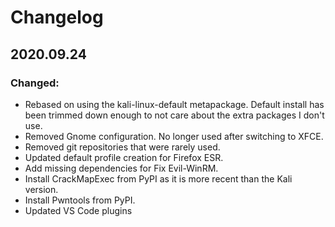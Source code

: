 # Changelog

## 2020.09.24

### Changed:

- Rebased on using the kali-linux-default metapackage. Default install has been trimmed down enough to not care about the extra packages I don't use.
- Removed Gnome configuration. No longer used after switching to XFCE.
- Removed git repositories that were rarely used.
- Updated default profile creation for Firefox ESR.
- Add missing dependencies for Fix Evil-WinRM.
- Install CrackMapExec from PyPI as it is more recent than the Kali version.
- Install Pwntools from PyPI.
- Updated VS Code plugins
